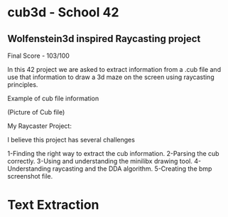 # cub3d - School 42
## Wolfenstein3d inspired Raycasting project

Final Score - 103/100

In this 42 project we are asked to extract information from a .cub file and use that information to draw a 3d maze on the screen using raycasting principles.

Example of cub file information

(Picture of Cub file)

My Raycaster Project:

I believe this project has several challenges

1-Finding the right way to extract the cub information.
2-Parsing the cub correctly.
3-Using and understanding the minilibx drawing tool.
4-Understanding raycasting and the DDA algorithm.
5-Creating the bmp screenshot file.


# Text Extraction

